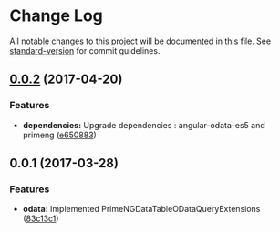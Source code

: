 # Change Log

All notable changes to this project will be documented in this file. See [standard-version](https://github.com/conventional-changelog/standard-version) for commit guidelines.

<a name="0.0.2"></a>
## [0.0.2](https://github.com/StefH/PrimeNG-DataTable-Extensions/compare/v0.0.1...v0.0.2) (2017-04-20)


### Features

* **dependencies:** Upgrade dependencies : angular-odata-es5 and primeng ([e650883](https://github.com/StefH/PrimeNG-DataTable-Extensions/commit/e650883))



<a name="0.0.1"></a>
## 0.0.1 (2017-03-28)


### Features

* **odata:** Implemented PrimeNGDataTableODataQueryExtensions ([83c13c1](https://github.com/StefH/PrimeNG-DataTable-Extensions/commit/83c13c1))
